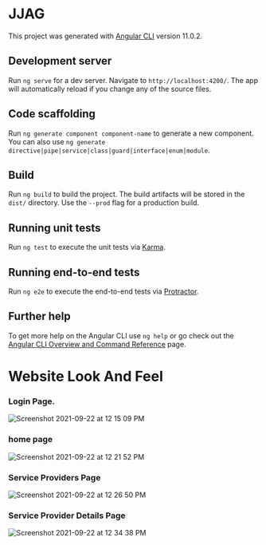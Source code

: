 # JJAG

This project was generated with [Angular CLI](https://github.com/angular/angular-cli) version 11.0.2.

## Development server

Run `ng serve` for a dev server. Navigate to `http://localhost:4200/`. The app will automatically reload if you change any of the source files.

## Code scaffolding

Run `ng generate component component-name` to generate a new component. You can also use `ng generate directive|pipe|service|class|guard|interface|enum|module`.

## Build

Run `ng build` to build the project. The build artifacts will be stored in the `dist/` directory. Use the `--prod` flag for a production build.

## Running unit tests

Run `ng test` to execute the unit tests via [Karma](https://karma-runner.github.io).

## Running end-to-end tests

Run `ng e2e` to execute the end-to-end tests via [Protractor](http://www.protractortest.org/).

## Further help

To get more help on the Angular CLI use `ng help` or go check out the [Angular CLI Overview and Command Reference](https://angular.io/cli) page.

# Website Look And Feel

### Login Page.

![Screenshot 2021-09-22 at 12 15 09 PM](https://user-images.githubusercontent.com/79961545/134295566-10c6fcc6-9d5d-47d7-8c2d-35e37ed539cc.png)

### home page

![Screenshot 2021-09-22 at 12 21 52 PM](https://user-images.githubusercontent.com/79961545/134296383-c86bf963-6fdf-4a53-b538-fda4c804beb8.png)

### Service Providers Page

![Screenshot 2021-09-22 at 12 26 50 PM](https://user-images.githubusercontent.com/79961545/134297082-1cede974-92d1-4f35-987e-c6a313572b54.png)

### Service Provider Details Page

![Screenshot 2021-09-22 at 12 34 38 PM](https://user-images.githubusercontent.com/79961545/134298092-c8e61598-3c99-4bdd-9d73-fd8aea1aa586.png)


